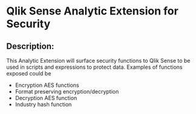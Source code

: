 # Qlik Sense Analytic Extension for Security

## Description:
This Analytic Extension will surface security functions to Qlik Sense to be used in scripts and expressions to protect data. Examples of functions exposed could be
 * Encryption AES functions
 * Format preserving encryption/decryption
 * Decryption AES function
 * Industry hash function

 